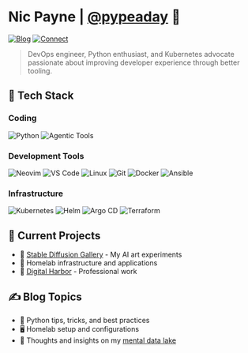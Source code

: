 # Nic Payne | [@pypeaday](https://www.pype.dev/) 👋

[![Blog](https://img.shields.io/badge/Blog-Mental_Data_Lake-orange?style=flat-square&logo=rss)](https://pype.dev)
[![Connect](https://img.shields.io/badge/Connect-DigitalHarbor-green?style=flat-square&logo=linktree)](https://mydigitalharbor.com/pypeaday)

> DevOps engineer, Python enthusiast, and Kubernetes advocate passionate about improving developer experience through better tooling.

## 🔧 Tech Stack

### Coding

![Python](https://img.shields.io/badge/Python-3776AB?style=for-the-badge&logo=python&logoColor=white)
![Agentic Tools](https://img.shields.io/badge/Agentic_Tools-FFC900?style=for-the-badge&logo=openai&logoColor=white)

### Development Tools

![Neovim](https://img.shields.io/badge/Neovim-57A143?style=for-the-badge&logo=neovim&logoColor=white)
![VS Code](https://img.shields.io/badge/VS_Code-007ACC?style=for-the-badge&logo=visual-studio-code&logoColor=white)
![Linux](https://img.shields.io/badge/Linux-FCC624?style=for-the-badge&logo=linux&logoColor=black)
![Git](https://img.shields.io/badge/Git-F05032?style=for-the-badge&logo=git&logoColor=white)
![Docker](https://img.shields.io/badge/Docker-2496ED?style=for-the-badge&logo=docker&logoColor=white)
![Ansible](https://img.shields.io/badge/Ansible-EE0000?style=for-the-badge&logo=ansible&logoColor=white)

### Infrastructure

![Kubernetes](https://img.shields.io/badge/Kubernetes-326CE5?style=for-the-badge&logo=kubernetes&logoColor=white)
![Helm](https://img.shields.io/badge/Helm-0F1689?style=for-the-badge&logo=helm&logoColor=white)
![Argo CD](https://img.shields.io/badge/Argo_CD-EF7B4D?style=for-the-badge&logo=argo&logoColor=white)
![Terraform](https://img.shields.io/badge/Terraform-7B42BC?style=for-the-badge&logo=terraform&logoColor=white)

## 🚀 Current Projects

- 💫 [Stable Diffusion Gallery](https://pypeaday.github.io/stable-diffusion-pype-dev/) - My AI art experiments
- 🥼 Homelab infrastructure and applications
- 🌱 [Digital Harbor](https://mydigitalharbor.com) - Professional work

## ✍️ Blog Topics

- 🐍 Python tips, tricks, and best practices
- 🖥️ Homelab setup and configurations
- 🎯 Thoughts and insights on my [mental data lake](https://pype.dev)

<!-- Commented sections preserved from original README -->
<!-- ## Stats -->
<!-- ![My Github stats](https://github-readme-stats.vercel.app/api?username=pypeaday&show_icons=true&hide_border=true) -->

<!-- ## Holos -->
<!-- [![@pypeaday's Holopin board](https://holopin.io/api/user/board?user=pypeaday)](https://holopin.io/@pypeaday) -->
